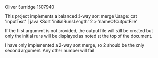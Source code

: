 Oliver Surridge
1607940

This project implements a balanced 2-way sort merge
Usage: cat 'inputText' | java XSort 'initialRunsLength' 2 > 'nameOfOutputFile'

If the first argument is not provided, the output file will still be created but only the initial
runs will be displayed as noted at the top of the document.

I have only implemented a 2-way sort merge, so 2 should be the only second argument.
Any other number will fail
